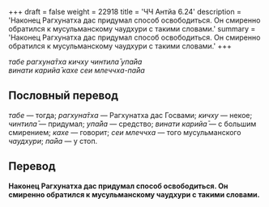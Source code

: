 +++
draft = false
weight = 22918
title = 'ЧЧ Антйа 6.24'
description = 'Наконец Рагхунатха дас придумал способ освободиться. Он смиренно обратился к мусульманскому чаудхури с такими словами.'
summary = 'Наконец Рагхунатха дас придумал способ освободиться. Он смиренно обратился к мусульманскому чаудхури с такими словами.'
+++

_табе рагхуна̄тха кичху чинтила̄ упа̄йа  
винати карийа̄ кахе сеи млеччха-па̄йа_

## Пословный перевод

_табе_ — тогда; _рагхуна̄тха_ — Рагхунатха дас Госвами; _кичху_ — некое; _чинтила̄_ — придумал; _упа̄йа_ — средство; _винати_ _карийа̄_ — с большим смирением; _кахе_ — говорит; _сеи_ _млеччха_ — того мусульманского _чаудхури_; _па̄йа_ — у стоп.

## Перевод

**Наконец Рагхунатха дас придумал способ освободиться. Он смиренно обратился к мусульманскому чаудхури с такими словами.**
